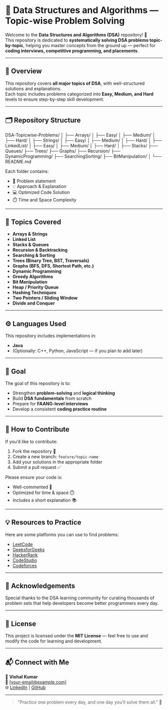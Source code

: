 # 🧠 Data Structures and Algorithms — Topic-wise Problem Solving

Welcome to the **Data Structures and Algorithms (DSA)** repository! 🚀  
This repository is dedicated to **systematically solving DSA problems topic-by-topic**, helping you master concepts from the ground up — perfect for **coding interviews, competitive programming, and placements**.

---

## 📘 Overview

This repository covers **all major topics of DSA**, with well-structured solutions and explanations.  
Each topic includes problems categorized into **Easy, Medium, and Hard** levels to ensure step-by-step skill development.

---

## 🗂️ Repository Structure

DSA-Topicwise-Problems/
│
├── Arrays/
│ ├── Easy/
│ ├── Medium/
│ ├── Hard/
│
├── Strings/
│ ├── Easy/
│ ├── Medium/
│ ├── Hard/
│
├── LinkedList/
│ ├── Easy/
│ ├── Medium/
│ ├── Hard/
│
├── Stacks/
├── Queues/
├── Trees/
├── Graphs/
├── Recursion/
├── DynamicProgramming/
├── SearchingSorting/
├── BitManipulation/
│
└── README.md

Each folder contains:
- 📄 Problem statement  
- 💡 Approach & Explanation  
- 💻 Optimized Code Solution  
- ⏱️ Time and Space Complexity

---

## 🧩 Topics Covered

- **Arrays & Strings**
- **Linked List**
- **Stacks & Queues**
- **Recursion & Backtracking**
- **Searching & Sorting**
- **Trees (Binary Tree, BST, Traversals)**
- **Graphs (BFS, DFS, Shortest Path, etc.)**
- **Dynamic Programming**
- **Greedy Algorithms**
- **Bit Manipulation**
- **Heap / Priority Queue**
- **Hashing Techniques**
- **Two Pointers / Sliding Window**
- **Divide and Conquer**

---

## ⚙️ Languages Used

This repository includes implementations in:
- **Java**
- (Optionally: C++, Python, JavaScript — if you plan to add later)

---

## 🧭 Goal

The goal of this repository is to:
- Strengthen **problem-solving** and **logical thinking**
- Build **DSA fundamentals** from scratch
- Prepare for **FAANG-level interviews**
- Develop a consistent **coding practice routine**

---

## 🏁 How to Contribute

If you’d like to contribute:
1. Fork the repository 🍴  
2. Create a new branch: `feature/topic-name`  
3. Add your solutions in the appropriate folder  
4. Submit a pull request ✅

Please ensure your code is:
- Well-commented 💬  
- Optimized for time & space ⏱️  
- Includes a short explanation 📚  

---

## 💡 Resources to Practice

Here are some platforms you can use to find problems:
- [LeetCode](https://leetcode.com/)
- [GeeksforGeeks](https://www.geeksforgeeks.org/)
- [HackerRank](https://www.hackerrank.com/)
- [CodeStudio](https://www.codingninjas.com/codestudio)
- [Codeforces](https://codeforces.com/)

---

## 🌟 Acknowledgements

Special thanks to the DSA learning community for curating thousands of problem sets that help developers become better programmers every day.

---

## 🧾 License

This project is licensed under the **MIT License** — feel free to use and modify the code for learning and development.

---

## 📬 Connect with Me

👤 **Vishal Kumar**  
📧 [your-email@example.com]  
🌐 [LinkedIn](https://www.linkedin.com/in/yourprofile) | [GitHub](https://github.com/yourusername)

---

> "Practice one problem every day, and one day you’ll solve them all." 💪
